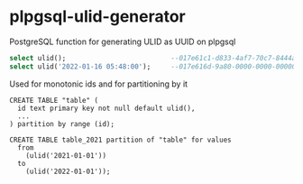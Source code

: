# plpgsql-ulid-generator

PostgreSQL function for generating ULID as UUID on  plpgsql

```sql
select ulid();                          --017e61c1-d833-4af7-70c7-8444ae1d207a
select ulid('2022-01-16 05:48:00');     --017e616d-9a80-0000-0000-000000000000
```

Used for monotonic ids and for partitioning by it

```plpgsql
CREATE TABLE "table" (
  id text primary key not null default ulid(),
  ...
) partition by range (id);

CREATE TABLE table_2021 partition of "table" for values
  from
    (ulid('2021-01-01'))
  to
    (ulid('2022-01-01'));
```
